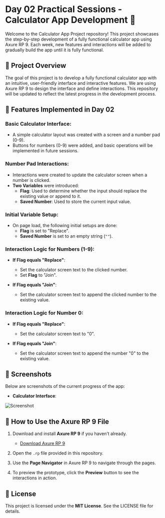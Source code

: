 # Day 02 Practical Sessions - Calculator App Development 🔢

Welcome to the Calculator App Project repository! This project showcases the step-by-step development of a fully functional calculator app using Axure RP 9. Each week, new features and interactions will be added to gradually build the app until it is fully functional.
## 🚀 Project Overview

The goal of this project is to develop a fully functional calculator app with an intuitive, user-friendly interface and interactive features. We are using Axure RP 9 to design the interface and define interactions. This repository will be updated to reflect the latest progress in the development process.

## 🔧 Features Implemented in Day 02

### Basic Calculator Interface:
- A simple calculator layout was created with a screen and a number pad (0-9).
- Buttons for numbers (0-9) were added, and basic operations will be implemented in future sessions.

### Number Pad Interactions:
- Interactions were created to update the calculator screen when a number is clicked.
- **Two Variables** were introduced:
  - **Flag**: Used to determine whether the input should replace the existing value or append to it.
  - **Saved Number**: Used to store the current input value.

### Initial Variable Setup:
- On page load, the following initial setups are done:
  - **Flag** is set to "Replace".
  - **Saved Number** is set to an empty string (`""`).

### Interaction Logic for Numbers (1-9):
- **If Flag equals "Replace"**:
  - Set the calculator screen text to the clicked number.
  - Set **Flag** to "Join".
  
- **If Flag equals "Join"**:
  - Set the calculator screen text to append the clicked number to the existing value.

### Interaction Logic for Number 0:
- **If Flag equals "Replace"**:
  - Set the calculator screen text to "0".
  
- **If Flag equals "Join"**:
  - Set the calculator screen text to append the number "0" to the existing value.

## 📸 Screenshots

Below are screenshots of the current progress of the app:

- **Calculator Interface**:  

![Screenshot](https://github.com/user-attachments/assets/99dfc918-6b67-447e-8a0a-b8b713130139)


## 📂 How to Use the Axure RP 9 File

1. Download and install **Axure RP 9** if you haven’t already.
   - [Download Axure RP 9](https://www.axure.com/)
   
2. Open the `.rp` file provided in this repository.

3. Use the **Page Navigator** in Axure RP 9 to navigate through the pages.

4. To preview the prototype, click the **Preview** button to see the interactions in action.

## 📜 License

This project is licensed under the **MIT License**. See the LICENSE file for details.
